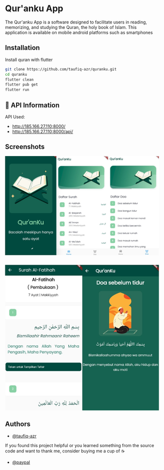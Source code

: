 
# Qur'anku App
The Qur'anku App is a software designed to facilitate users in reading, memorizing, and studying the Quran, the holy book of Islam. This application is available on mobile android platforms such as smartphones        


## Installation

Install quran with flutter

```bash
git clone https://github.com/taufiq-azr/quranku.git
cd quranku
flutter clean
flutter pub get
flutter run
```

## 🔗 API Information

API Used: 
- http://185.166.27.110:8000/
- http://185.166.27.110:8000/api/
    
## Screenshots

![App Screenshot](screenshots/ss1.jpg)
##
![App Screenshot](screenshots/ss2.jpg)




## Authors

- [@taufiq-azr](https://github.com/taufiq-azr)

If you found this project helpful or you learned something from the source code and want to thank me, consider buying me a cup of ☕

- [@paypal](https://www.paypal.com/paypalme/taufiqalazhar)
